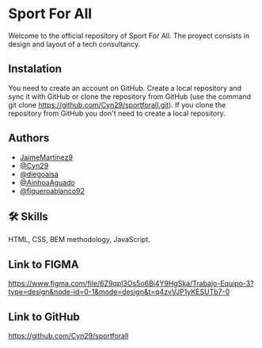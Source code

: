 
# Sport For All

Welcome to the official repository of Sport For All. The proyect consists in design and layout of a tech consultancy.

## Instalation

You need to create an account on GitHub.
Create a local repository and sync it with GitHub or clone the repository from GitHub (use the command git clone https://github.com/Cyn29/sportforall.git). 
If you clone the repository from GitHub you don't need to create a local repository.

## Authors

- [JaimeMartinez9](https://github.com/JaimeMartinez9)
- [@Cyn29](https://github.com/Cyn29)
- [@diegoaisa](https://github.com/diegoaisa)
- [@AinhoaAguado](https://github.com/AinhoaAguado)
- [@figueroablanco92](https://github.com/figueroablanco92)

## 🛠 Skills

HTML, CSS, BEM methodology, JavaScript.

## Link to FIGMA

https://www.figma.com/file/6Z9qpl3Os5o6Bi4Y9HgSka/Trabajo-Equipo-3?type=design&node-id=0-1&mode=design&t=q4zvVJP1yKESUTb7-0

## Link to GitHub

https://github.com/Cyn29/sportforall